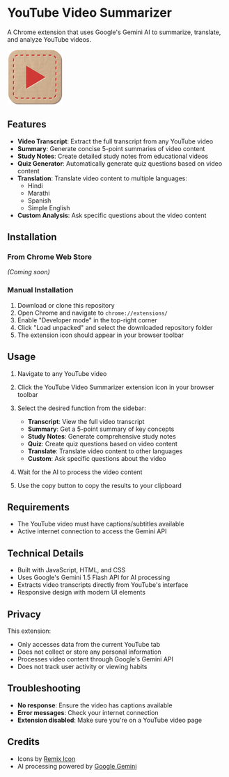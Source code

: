 # YouTube Video Summarizer

A Chrome extension that uses Google's Gemini AI to summarize, translate, and analyze YouTube videos.

![YouTube Video Summarizer](extension/static/icons/128.png)

## Features

- **Video Transcript**: Extract the full transcript from any YouTube video
- **Summary**: Generate concise 5-point summaries of video content
- **Study Notes**: Create detailed study notes from educational videos
- **Quiz Generator**: Automatically generate quiz questions based on video content
- **Translation**: Translate video content to multiple languages:
  - Hindi
  - Marathi
  - Spanish
  - Simple English
- **Custom Analysis**: Ask specific questions about the video content

## Installation

### From Chrome Web Store
*(Coming soon)*

### Manual Installation
1. Download or clone this repository
2. Open Chrome and navigate to `chrome://extensions/`
3. Enable "Developer mode" in the top-right corner
4. Click "Load unpacked" and select the downloaded repository folder
5. The extension icon should appear in your browser toolbar

## Usage

1. Navigate to any YouTube video
2. Click the YouTube Video Summarizer extension icon in your browser toolbar
3. Select the desired function from the sidebar:
   - **Transcript**: View the full video transcript
   - **Summary**: Get a 5-point summary of key concepts
   - **Study Notes**: Generate comprehensive study notes
   - **Quiz**: Create quiz questions based on video content
   - **Translate**: Translate video content to other languages
   - **Custom**: Ask specific questions about the video

4. Wait for the AI to process the video content
5. Use the copy button to copy the results to your clipboard

## Requirements

- The YouTube video must have captions/subtitles available
- Active internet connection to access the Gemini API

## Technical Details

- Built with JavaScript, HTML, and CSS
- Uses Google's Gemini 1.5 Flash API for AI processing
- Extracts video transcripts directly from YouTube's interface
- Responsive design with modern UI elements

## Privacy

This extension:
- Only accesses data from the current YouTube tab
- Does not collect or store any personal information
- Processes video content through Google's Gemini API
- Does not track user activity or viewing habits

## Troubleshooting

- **No response**: Ensure the video has captions available
- **Error messages**: Check your internet connection
- **Extension disabled**: Make sure you're on a YouTube video page

## Credits

- Icons by [Remix Icon](https://remixicon.com/)
- AI processing powered by [Google Gemini](https://ai.google.dev/)